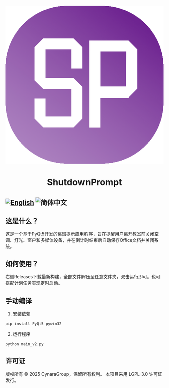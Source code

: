 ![ShutdownPrompt](https://github.com/CynaraGroup/Shutdown_Prompt/blob/main/assist/img/SP.png)
# <center>ShutdownPrompt</center>
[![English](https://img.shields.io/badge/English-informational?style=for-the-badge)](README.md)
![简体中文](https://img.shields.io/badge/简体中文-inactive?style=for-the-badge)
---

## 这是什么？
这是一个基于PyQt5开发的离班提示应用程序，旨在提醒用户离开教室前关闭空调、灯光、窗户和多媒体设备，并在倒计时结束后自动保存Office文档并关闭系统。

## 如何使用？
右侧Releases下载最新构建，全部文件解压至任意文件夹，双击运行即可。也可搭配计划任务实现定时启动。

## 手动编译
1. 安装依赖
```bash
pip install PyQt5 pywin32
```
2. 运行程序
```bash
python main_v2.py
```

## 许可证
版权所有 © 2025 CynaraGroup，保留所有权利。
本项目采用 LGPL-3.0 许可证发行。
